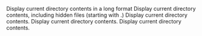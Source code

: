 Display current directory contents in a long format
Display current directory contents, including hidden files (starting with .)
Display current directory contents.
Display current directory contents.
Display current directory contents.
